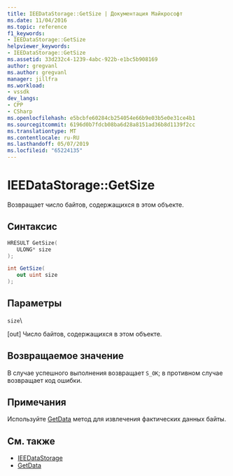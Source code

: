 ```yaml
---
title: IEEDataStorage::GetSize | Документация Майкрософт
ms.date: 11/04/2016
ms.topic: reference
f1_keywords:
- IEEDataStorage::GetSize
helpviewer_keywords:
- IEEDataStorage::GetSize
ms.assetid: 33d232c4-1239-4abc-922b-e1bc5b908169
author: gregvanl
ms.author: gregvanl
manager: jillfra
ms.workload:
- vssdk
dev_langs:
- CPP
- CSharp
ms.openlocfilehash: e5bcbfe60284cb254054e66b9e03b5e0e31ce4b1
ms.sourcegitcommit: 6196d0b7fdcb08ba6d28a8151ad36b8d1139f2cc
ms.translationtype: MT
ms.contentlocale: ru-RU
ms.lasthandoff: 05/07/2019
ms.locfileid: "65224135"
---
```

# <a name="ieedatastoragegetsize"></a>IEEDataStorage::GetSize
Возвращает число байтов, содержащихся в этом объекте.

## <a name="syntax"></a>Синтаксис

```cpp
HRESULT GetSize(
   ULONG* size
);
```

```csharp
int GetSize(
   out uint size
);
```

## <a name="parameters"></a>Параметры
 `size`\

 [out] Число байтов, содержащихся в этом объекте.

## <a name="return-value"></a>Возвращаемое значение
 В случае успешного выполнения возвращает `S_OK`; в противном случае возвращает код ошибки.

## <a name="remarks"></a>Примечания
 Используйте [GetData](../../../extensibility/debugger/reference/ieedatastorage-getdata.md) метод для извлечения фактических данных байты.

## <a name="see-also"></a>См. также
- [IEEDataStorage](../../../extensibility/debugger/reference/ieedatastorage.md)
- [GetData](../../../extensibility/debugger/reference/ieedatastorage-getdata.md)
